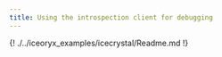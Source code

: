 ```yaml
---
title: Using the introspection client for debugging
---
```


{! ./../iceoryx_examples/icecrystal/Readme.md !}
